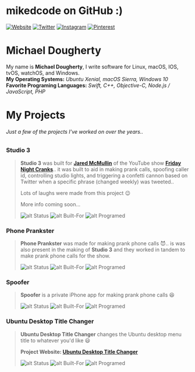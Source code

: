 # mikedcode on GitHub :)

[![Website](https://img.shields.io/badge/I%20develop%20for-Linux%20%7C%20macOS%20%7C%20IOS%20%7C%20Windows-29B6F6.svg)](http://mikedcode.com)
[![Twitter](https://img.shields.io/badge/twitter-%40mikedcode-1da1f2.svg)](https://twitter.com/mikedcode)
[![Instagram](https://img.shields.io/badge/instagram-%40mikedcode-c13584.svg)](https://www.instagram.com/mikedcode)
[![Pinterest](https://img.shields.io/badge/pinterest-%40mikedcode-bd081c.svg)](https://www.pinterest.com/mikedcode)

# Michael Dougherty
My name is **Michael Dougherty**, I write software for Linux, macOS, IOS, tvOS, watchOS, and Windows.  
**My Operating Systems:** _Ubuntu Xenial, macOS Sierra, Windows 10_  
**Favorite Programing Languages:** _Swift, C++, Objective-C, Node.js / JavaScript, PHP_

# My Projects
###### Just a few of the projects I've worked on over the years..

[private-status]: https://img.shields.io/badge/status-private-f44336.svg "Private Project"
[public-status]: https://img.shields.io/badge/status-public-8BC34A.svg "Public Project"
[built-macios]: https://img.shields.io/badge/platform-macOS%20%7C%20IOS-29B6F6.svg "Built For: macOS | IOS"
[built-ios]: https://img.shields.io/badge/platform-IOS-29B6F6.svg "Built For: macOS | IOS"
[built-ubuntu]: https://img.shields.io/badge/platform-Ubuntu-29B6F6.svg "Built For: Ubuntu"
[language-shell]: https://img.shields.io/badge/language-shell-607D8B.svg "Programed with Shell"
[language-objectivec]: https://img.shields.io/badge/language-objective--c-607D8B.svg "Programed with Objective-C"
[language-objectivec-swift]: https://img.shields.io/badge/language-objective--c%20%7C%20swift-607D8B.svg "Programed with Objective-C / Swift"
[language-objectivec-swift-php]: https://img.shields.io/badge/language-objective--c%20%7C%20swift%20%7C%20PHP-607D8B.svg "Programed with Objective-C / Swift / PHP"
[language-c++-objectivec-swift]: https://img.shields.io/badge/language-c++%20%7C%20objective--c%20%7C%20swift-607D8B.svg "Programed with C++ / Objective-C / Swift"
[language-swift-nodejs]: https://img.shields.io/badge/language-swift%20%7C%20node.js-607D8B.svg "Programed with Swift / Node.js"

### Studio 3
> **Studio 3** was built for [**Jared McMullin**](http://www.jaredmcmullin.com/) of the YouTube show [**Friday Night Cranks**](https://www.youtube.com/user/FridayNightCranks)..
> it was built to aid in making prank calls, spoofing caller id, controlling studio lights,
> and triggering a confetti cannon based on Twitter when a specific phrase (changed weekly) was tweeted..
>
> Lots of laughs were made from this project :wink:
>
> More info coming soon...
>
> ![alt Status][private-status]
> ![alt Built-For][built-macios]
> ![alt Programed][language-c++-objectivec-swift]

### Phone Prankster
> **Phone Prankster** was made for making prank phone calls :smiling_imp:..
> is was also present in the making of **Studio 3** and they worked in tandem
> to make prank phone calls for the show.
>
> ![alt Status][private-status]
> ![alt Built-For][built-macios]
> ![alt Programed][language-objectivec-swift-php]

### Spoofer
> **Spoofer** is a private iPhone app for making prank phone calls :laughing:
>
> ![alt Status][private-status]
> ![alt Built-For][built-ios]
> ![alt Programed][language-swift-nodejs]

### Ubuntu Desktop Title Changer
> **Ubuntu Desktop Title Changer** changes the Ubuntu desktop menu title to whatever you'd like :smiley:
>
> **Project Website: [Ubuntu Desktop Title Changer](http://p.mikedcode.com/udtc)**
>
> ![alt Status][public-status]
> ![alt Built-For][built-ubuntu]
> ![alt Programed][language-shell]
